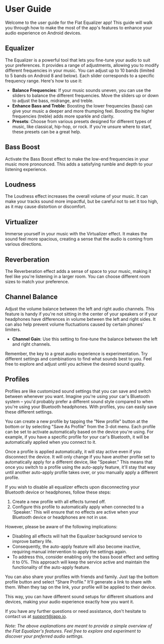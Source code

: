 # User Guide

Welcome to the user guide for the Flat Equalizer app! This guide will walk you through how to make the most of the app's features to enhance your audio experience on Android devices.

## Equalizer

The Equalizer is a powerful tool that lets you fine-tune your audio to suit your preferences. It provides a range of adjustments, allowing you to modify different frequencies in your music. You can adjust up to 10 bands (limited to 5 bands on Android 8 and below). Each slider corresponds to a specific frequency range. Here's how to use it:

- **Balance Frequencies**: If your music sounds uneven, you can use the sliders to balance the different frequencies. Move the sliders up or down to adjust the bass, midrange, and treble.
- **Enhance Bass and Treble**: Boosting the lower frequencies (bass) can give your music a deeper and more thumping feel. Boosting the higher frequencies (treble) adds more sparkle and clarity.
- **Presets**: Choose from various presets designed for different types of music, like classical, hip-hop, or rock. If you're unsure where to start, these presets can be a great help.

## Bass Boost

Activate the Bass Boost effect to make the low-end frequencies in your music more pronounced. This adds a satisfying rumble and depth to your listening experience.

## Loudness

The Loudness effect increases the overall volume of your music. It can make your tracks sound more impactful, but be careful not to set it too high, as it may cause distortion or discomfort.

## Virtualizer

Immerse yourself in your music with the Virtualizer effect. It makes the sound feel more spacious, creating a sense that the audio is coming from various directions.

## Reverberation

The Reverberation effect adds a sense of space to your music, making it feel like you're listening in a larger room. You can choose different room sizes to match your preference.

## Channel Balance

Adjust the volume balance between the left and right audio channels. This feature is handy if you're not sitting in the center of your speakers or if your headphones have differences in volume between the left and right sides. It can also help prevent volume fluctuations caused by certain phones' limiters.

- **Channel Gain**: Use this setting to fine-tune the balance between the left and right channels.

Remember, the key to a great audio experience is experimentation. Try different settings and combinations to find what sounds best to you. Feel free to explore and adjust until you achieve the desired sound quality.

## Profiles

Profiles are like customized sound settings that you can save and switch between whenever you want. Imagine you're using your car's Bluetooth system – you'd probably prefer a different sound style compared to when you're using your Bluetooth headphones. With profiles, you can easily save these different settings.

You can create a new profile by tapping the "New profile" button at the bottom or by selecting "Save As Profile" from the 3-dot menu. Each profile can be set to activate automatically based on the device you're using. For example, if you have a specific profile for your car's Bluetooth, it will be automatically applied when you connect to it.

Once a profile is applied automatically, it will stay active even if you disconnect the device. It will only change if you have another profile set to automatically apply for a different device, like "Speaker." This means that once you switch to a profile using the auto-apply feature, it'll stay that way until another auto-apply profile takes over, or you manually apply a different profile.

If you wish to disable all equalizer effects upon disconnecting your Bluetooth device or headphones, follow these steps:

1. Create a new profile with all effects turned off.
2. Configure this profile to automatically apply when connected to a 'Speaker.' This will ensure that no effects are active when your Bluetooth device or headphones are not in use.

However, please be aware of the following implications:

- Disabling all effects will halt the Equalizer background service to improve battery life.
- Consequently, the auto-apply feature will also become inactive, requiring manual intervention to apply the settings again.
- To address this, consider enabling only the bass boost effect and setting it to 0%. This approach will keep the service active and maintain the functionality of the auto-apply feature.


You can also share your profiles with friends and family. Just tap the bottom profile button and select "Share Profile." It'll generate a link to share with them. When they tap on the link, your profile will be applied to their device.

This way, you can have different sound setups for different situations and devices, making your audio experience exactly how you want it.

If you have any further questions or need assistance, don't hesitate to contact us at [support@japp.io](mailto:support@japp.io).

*Note: The above explanations are meant to provide a simple overview of the Flat Equalizer's features. Feel free to explore and experiment to discover your preferred audio settings.*
